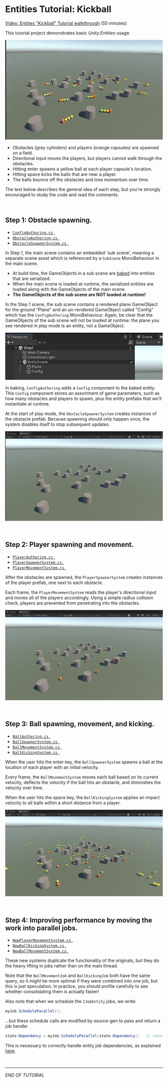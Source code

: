 # Entities Tutorial: Kickball

[Video: Entities "Kickball" Tutorial walkthrough](https://youtu.be/P6_3L7RTcm0) (55 minutes)

This tutorial project demonstrates basic *Unity.Entities* usage.

![](Common/Images/end_result.gif)

- Obstacles (grey cylinders) and players (orange capsules) are spawned on a field.
- Directional input moves the players, but players cannot walk through the obstacles.
- Hitting enter spawns a yellow ball at each player capsule's location.
- Hitting space kicks the balls that are near a player.
- The balls bounce off the obstacles and lose momentum over time.

The text below describes the general idea of each step, but you're strongly encouraged to study the code and read the comments.

<br>

## **Step 1:** Obstacle spawning.

- [`ConfigAuthoring.cs `](./Step%201/ConfigAuthoring.cs)
- [`ObstacleAuthoring.cs `](./Step%201/ObstacleAuthoring.cs)
- [`ObstacleSpawnerSystem.cs `](./Step%201/ObstacleSpawnerSystem.cs)

In Step 1, the main scene contains an embedded 'sub scene', meaning a separate scene asset which is referenced by a `SubScene` MonoBehaviour in the main scene. 

- At build time, the GameObjects in a sub scene are [baked](../../Docs/baking.md) into entities that are serialized.
- When the main scene is loaded at runtime, the serialized entities are loaded along with the GameObjects of the main scene.
- **The GameObjects of the sub scene are NOT loaded at runtime!**

In the Step 1 scene, the sub scene contains a rendered plane GameObject for the ground "Plane" and an un-rendered GameObject called "Config" which has the `ConfigAuthoring` MonoBehaviour. Again, be clear that the GameObjects of the sub scene will *not* be loaded at runtime: the plane you see rendered in play mode is an entity, not a GameObject.

![](Common/Images/initial_scene.png)

In baking, `ConfigAuthoring` adds a `Config` component to the baked entity. This `Config` component stores an assortment of game parameters, such as how many obstacles and players to spawn, plus the entity prefabs that we'll instantiate at runtime.

At the start of play mode, the `ObstacleSpawnerSystem` creates instances of the obstacle prefab. Because spawning should only happen once, the system disables itself to stop subsequent updates.

![](Common/Images/step1_result.png)

<br>

## **Step 2:** Player spawning and movement.

- [`PlayerAuthoring.cs `](./Step%202/PlayerAuthoring.cs)
- [`PlayerSpawnerSystem.cs `](./Step%202/PlayerSpawnerSystem.cs)
- [`PlayerMovementSystem.cs `](./Step%202/PlayerMovementSystem.cs)

After the obstacles are spawned, the `PlayerSpawnerSystem` creates instances of the player prefab, one next to each obstacle.

Each frame, the `PlayerMovementSystem` reads the player's directional input and moves all of the players accordingly. Using a simple radius collision check, players are prevented from penetrating into the obstacles.

![](Common/Images/step2_result.png)

<br>

## **Step 3:** Ball spawning, movement, and kicking.

- [`BallAuthoring.cs `](./Step%203/BallAuthoring.cs)
- [`BallSpawnerSystem.cs `](./Step%203/BallSpawnerSystem.cs)
- [`BallMovementSystem.cs `](./Step%203/BallMovementSystem.cs)
- [`BallKickingSystem.cs `](./Step%203/BallMovementSystem.cs)

When the user hits the enter key, the `BallSpawnerSystem` spawns a ball at the location of each player with an initial velocity. 

Every frame, the `BallMovementSystem` moves each ball based on its current velocity, deflects the velocity if the ball hits an obstacle, and diminishes the velocity over time.

When the user hits the space key, the `BallKickingSystem` applies an impact velocity to all balls within a short distance from a player.

![](Common/Images/step3_result.png)

<br>

## **Step 4:** Improving performance by moving the work into parallel jobs.

- [`NewPlayerMovementSystem.cs `](./Step%204/NewPLayerMovementSystem.cs)
- [`NewBallKickingSystem.cs `](./Step%204/NewBallKickingSystem.cs)
- [`NewBallMovementSystem.cs `](./Step%204/NewBallMovementSystem.cs)

These new systems duplicate the functionality of the originals, but they do the heavy lifting in jobs rather than on the main thread.

Note that the `BallMovementJob` and `BallKickingJob` both have the same query, so it *might* be more optimal if they were combined into one job, but this is just speculation. In practice, you should profile carefully to see whether consolidating them is actually faster!

Also note that when we schedule the `IJobEntity` jobs, we write:

```csharp
myJob.ScheduleParallel(); 
```

...but these schedule calls are modified by source-gen to pass and return a job handle:

```csharp
state.Dependency = myJob.ScheduleParallel(state.Dependency);   // result of source-gen
```

This is necessary to correctly handle entity job dependencies, as explained [here](../../../Docs/entities-jobs.md#systemstatedependency).

<br>
<hr>

*END OF TUTORIAL*

<br>



